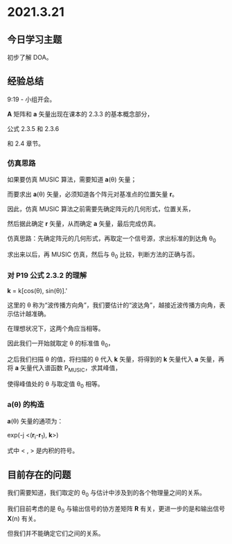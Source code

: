# 2021.3.21
## 今日学习主题
初步了解 DOA。
## 经验总结
9:19 - 小组开会。

**A** 矩阵和 **a** 矢量出现在课本的 2.3.3 的基本概念部分，

公式 2.3.5 和 2.3.6

和 2.4 章节。

### 仿真思路
如果要仿真 MUSIC 算法，需要知道 **a**(&theta;) 矢量；

而要求出 **a**(&theta;) 矢量，必须知道各个阵元对基准点的位置矢量 **r**。

因此，仿真 MUSIC 算法之前需要先确定阵元的几何形式，位置关系，

然后据此确定 **r** 矢量，从而确定 **a** 矢量，最后完成仿真。

仿真思路：先确定阵元的几何形式，再取定一个信号源，求出标准的到达角 &theta;<sub>0</sub>

求出来以后，再 MUSIC 仿真，然后与 &theta;<sub>0</sub> 比较，判断方法的正确与否。

### 对 P19 公式 2.3.2 的理解
**k** = k[cos(&theta;), sin(&theta;)].'

这里的 &theta; 称为“波传播方向角”，我们要估计的“波达角”，越接近波传播方向角，表示估计越准确。

在理想状况下，这两个角应当相等。

因此我们一开始就取定 &theta; 的标准值 &theta;<sub>0</sub>，

之后我们扫描 &theta; 的值，将扫描的 &theta; 代入 **k** 矢量，将得到的 **k** 矢量代入 **a** 矢量，再将 **a** 矢量代入谱函数 P<sub>MUSIC</sub>，求其峰值，

使得峰值处的 &theta; 与取定值 &theta;<sub>0</sub> 相等。
### a(&theta;) 的构造
**a**(&theta;) 矢量的通项为：

exp(-j <(**r**<sub>i</sub>-**r**<sub>1</sub>), **k**>)

式中 < , > 是内积的符号。
## 目前存在的问题
我们需要知道，我们取定的 &theta;<sub>0</sub> 与估计中涉及到的各个物理量之间的关系。

我们目前考虑的是 &theta;<sub>0</sub> 与输出信号的协方差矩阵 **R** 有关，更进一步的是和输出信号 **X**(n) 有关。

但我们并不能确定它们之间的关系。
